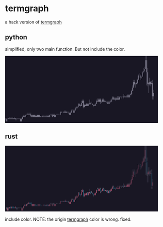 # termgraph

a hack version of [termgraph](https://github.com/sgeisler/termgraph.git)

## python

simplified, only two main function. But not include the color.

![termgraph](../images/termgraph.png)

## rust

![termgraph_rust](../images/termgraph_colored.png)

include color.
NOTE: the origin [termgraph](https://github.com/sgeisler/termgraph.git) color is wrong. fixed.
